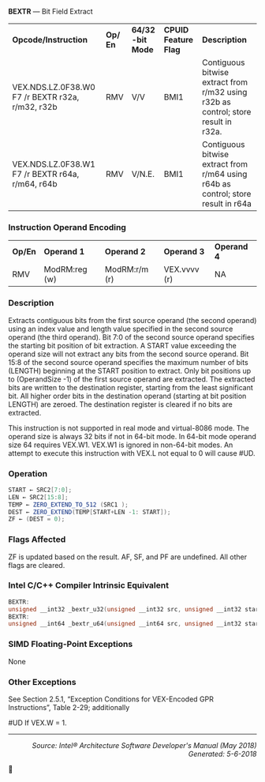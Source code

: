 <b>BEXTR</b> —  Bit Field Extract
<table>
	<tr>
		<td><b>Opcode/Instruction</b></td>
		<td><b>Op/ En</b></td>
		<td><b>64/32 -bit Mode</b></td>
		<td><b>CPUID Feature Flag</b></td>
		<td><b>Description</b></td>
	</tr>
	<tr>
		<td>VEX.NDS.LZ.0F38.W0 F7 /r BEXTR r32a, r/m32, r32b</td>
		<td>RMV</td>
		<td>V/V</td>
		<td>BMI1</td>
		<td>Contiguous bitwise extract from r/m32 using r32b as control; store result in r32a.</td>
	</tr>
	<tr>
		<td>VEX.NDS.LZ.0F38.W1 F7 /r BEXTR r64a, r/m64, r64b</td>
		<td>RMV</td>
		<td>V/N.E.</td>
		<td>BMI1</td>
		<td>Contiguous bitwise extract from r/m64 using r64b as control; store result in r64a</td>
	</tr>
</table>


### Instruction Operand Encoding
<table>
	<tr>
		<td><b>Op/En</b></td>
		<td><b>Operand 1</b></td>
		<td><b>Operand 2</b></td>
		<td><b>Operand 3</b></td>
		<td><b>Operand 4</b></td>
	</tr>
	<tr>
		<td>RMV</td>
		<td>ModRM:reg (w)</td>
		<td>ModRM:r/m (r)</td>
		<td>VEX.vvvv (r)</td>
		<td>NA</td>
	</tr>
</table>


### Description
Extracts contiguous bits from the first source operand (the second operand) using an index value and length value
specified in the second source operand (the third operand). Bit 7:0 of the second source operand specifies the
starting bit position of bit extraction. A START value exceeding the operand size will not extract any bits from the
second source operand. Bit 15:8 of the second source operand specifies the maximum number of bits (LENGTH)
beginning at the START position to extract. Only bit positions up to (OperandSize -1) of the first source operand are
extracted. The extracted bits are written to the destination register, starting from the least significant bit. All higher
order bits in the destination operand (starting at bit position LENGTH) are zeroed. The destination register is
cleared if no bits are extracted.

This instruction is not supported in real mode and virtual-8086 mode. The operand size is always 32 bits if not in
64-bit mode. In 64-bit mode operand size 64 requires VEX.W1. VEX.W1 is ignored in non-64-bit modes. An attempt
to execute this instruction with VEX.L not equal to 0 will cause \#UD.

### Operation

```java
START ← SRC2[7:0];
LEN ← SRC2[15:8];
TEMP ← ZERO_EXTEND_TO_512 (SRC1 );
DEST ← ZERO_EXTEND(TEMP[START+LEN -1: START]);
ZF ← (DEST = 0);
```
### Flags Affected

ZF is updated based on the result. AF, SF, and PF are undefined. All other flags are cleared.

### Intel C/C++ Compiler Intrinsic Equivalent
```c
BEXTR:
unsigned __int32 _bextr_u32(unsigned __int32 src, unsigned __int32 start. unsigned __int32 len);
BEXTR:
unsigned __int64 _bextr_u64(unsigned __int64 src, unsigned __int32 start. unsigned __int32 len);
```
### SIMD Floating-Point Exceptions

None

### Other Exceptions

See Section 2.5.1, “Exception Conditions for VEX-Encoded GPR Instructions”, Table 2-29; additionally
<p>#UD
If VEX.W = 1.

 --- 
<p align="right"><i>Source: Intel® Architecture Software Developer's Manual (May 2018)<br>Generated: 5-6-2018</i></p>
